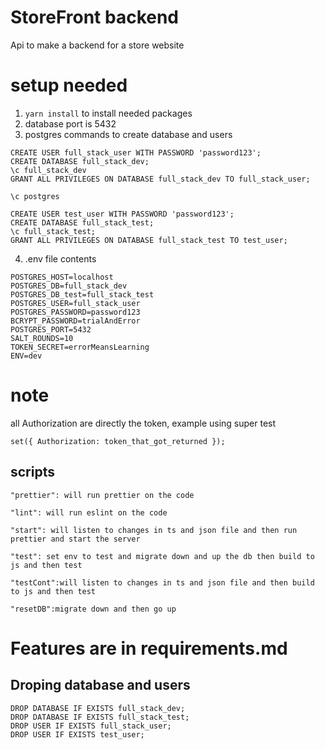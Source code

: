 # StoreFront backend
Api to make a backend for a store website

# setup needed 
1. `yarn install` to install needed packages
2. database port is 5432
3. postgres commands to create database and users 
``` 
CREATE USER full_stack_user WITH PASSWORD 'password123';
CREATE DATABASE full_stack_dev;
\c full_stack_dev
GRANT ALL PRIVILEGES ON DATABASE full_stack_dev TO full_stack_user;

\c postgres

CREATE USER test_user WITH PASSWORD 'password123';
CREATE DATABASE full_stack_test;
\c full_stack_test;
GRANT ALL PRIVILEGES ON DATABASE full_stack_test TO test_user;

```
4. .env file contents
```
POSTGRES_HOST=localhost
POSTGRES_DB=full_stack_dev
POSTGRES_DB_test=full_stack_test
POSTGRES_USER=full_stack_user
POSTGRES_PASSWORD=password123
BCRYPT_PASSWORD=trialAndError
POSTGRES_PORT=5432
SALT_ROUNDS=10
TOKEN_SECRET=errorMeansLearning
ENV=dev
```

# note
all Authorization are directly the token, 
example using super test 
```
set({ Authorization: token_that_got_returned });
```

## scripts 
    "prettier": will run prettier on the code

    "lint": will run eslint on the code

    "start": will listen to changes in ts and json file and then run prettier and start the server

    "test": set env to test and migrate down and up the db then build to js and then test

    "testCont":will listen to changes in ts and json file and then build to js and then test 

    "resetDB":migrate down and then go up
# Features are in requirements.md



## Droping database and users 
```
DROP DATABASE IF EXISTS full_stack_dev;
DROP DATABASE IF EXISTS full_stack_test;
DROP USER IF EXISTS full_stack_user;
DROP USER IF EXISTS test_user;
```














